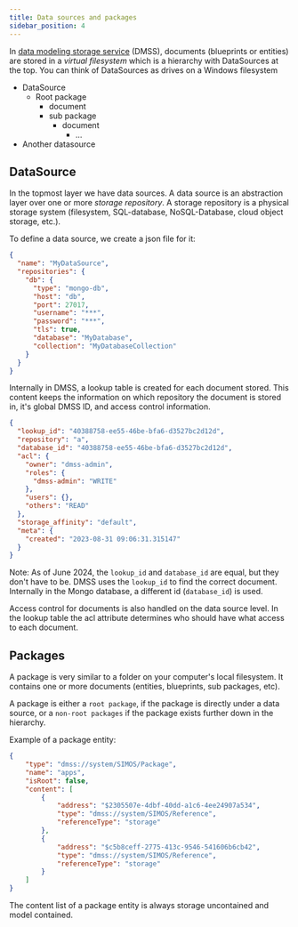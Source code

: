 ```yaml
---
title: Data sources and packages
sidebar_position: 4
---
```


In [data modeling storage service](https://github.com/equinor/data-modelling-storage-service) (DMSS), documents (blueprints or entities)
are stored in a _virtual filesystem_ which is a hierarchy with DataSources at the top. You can think of DataSources as drives on a Windows filesystem

* DataSource
  * Root package    
    * document
    * sub package
      * document
        * ...
* Another datasource

## DataSource
In the topmost layer we have data sources. A data source is an abstraction layer over one or more _storage repository_. A storage repository is a physical storage system (filesystem, SQL-database, NoSQL-Database, cloud object storage, etc.).

To define a data source, we create a json file for it:
```json
{
  "name": "MyDataSource",
  "repositories": {
    "db": {
      "type": "mongo-db",
      "host": "db",
      "port": 27017,
      "username": "***",
      "password": "***",
      "tls": true,
      "database": "MyDatabase",
      "collection": "MyDatabaseCollection"
    }
  }
}
```

Internally in DMSS, a lookup table is created for each document stored. This content keeps the information on which repository the document is stored in, it's global DMSS ID, and access control information.
```json
{
  "lookup_id": "40388758-ee55-46be-bfa6-d3527bc2d12d",
  "repository": "a",
  "database_id": "40388758-ee55-46be-bfa6-d3527bc2d12d",
  "acl": {
    "owner": "dmss-admin",
    "roles": {
      "dmss-admin": "WRITE"
    },
    "users": {},
    "others": "READ"
  },
  "storage_affinity": "default",
  "meta": {
    "created": "2023-08-31 09:06:31.315147"
  }
}
```

Note: As of June 2024, the `lookup_id` and `database_id` are equal, but they don't have to be. DMSS uses the `lookup_id` 
to find the correct document. Internally in the Mongo database, a different id (`database_id`) is used.

Access control for documents is also handled on the data source level.  In the lookup table the acl attribute determines 
who should have what access to each document.

## Packages
A package is very similar to a folder on your computer's local filesystem. It contains one or more documents (entities, blueprints, sub packages, etc).

A package is either a `root package`, if the package is directly under a data source, or a `non-root packages` if the package exists further down in the hierarchy.

Example of a package entity:
```json
{
    "type": "dmss://system/SIMOS/Package",
    "name": "apps",
    "isRoot": false,
    "content": [
        {
            "address": "$2305507e-4dbf-40dd-a1c6-4ee24907a534",
            "type": "dmss://system/SIMOS/Reference",
            "referenceType": "storage"
        },
        {
            "address": "$c5b8ceff-2775-413c-9546-541606b6cb42",
            "type": "dmss://system/SIMOS/Reference",
            "referenceType": "storage"
        }
    ]
}
```
The content list of a package entity is always storage uncontained and model contained. 

